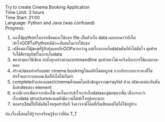 Try to create Cinema Booking Application<br>
Time Limit: 3 hours<br>
Time Start: 21:00<br>
Language: Python and Java (was confused)<br>
Progress:
<ol>
<li>ลองใช้pythonในการเขียนและใช้csv file เป็นตัวเก็บ data ผลออกมาว่ายังไม่เข้าใจOOPในPythonดีนัก+สับสนในการใช้csv
 <li>เปลี่ยนมาใช้javaที่รู้สึกคุ้นเคยกับOOPมากกว่าดู แต่เรื่องการเก็บdataนั้นก็ยังไม่มั่นใจ สุดท้ายจึงใช้Arraylistในการเก็บdata
   <li> พยายามหาวิธีเขียน คำสั่งทุกอย่างผ่านcommandline สุดท้ายหาไม่เจอจึงเลือกการใช้แบบถาม-ตอบ
     <li> สร้างclassสำหรับuser cinema bookingได้แต่ยังไม่สมบูรณ์ บวกกับระบบการจองที่ไม่สำเร็จและระบบแคนเซิลที่ยังไม่ได้เริ่มทำ
       <li>completeตัวแสดงuser/cinemaทั้งหมดโดยดึงข้อมูลจากarraylist ส่วน idของแต่ละอันนั้นคือindexของ element
         <li>หากมีเวลาเพิ่มอาจจะต้องใช้เวลาในการเข้าใจการเก็บdataของjavaมากขึ้น เนื่องจากว่าเรื่องdata structureของผมยังมีความไม่เข้าใจอยู่เยอะมาก
          <li>พอครบ3ชมปึ๊ปก็ตัดสินใจหยุดทำทันที จึงอาจจะมีโค้ดที่เริ่มเขียนแต่ไม่ได้ใช้อยู่บ้าง
</ol>
ปล.เรื่องนี้สอนให้รู้ว่าเราเรียนรู้ช้ากว่าที่คิด T_T
